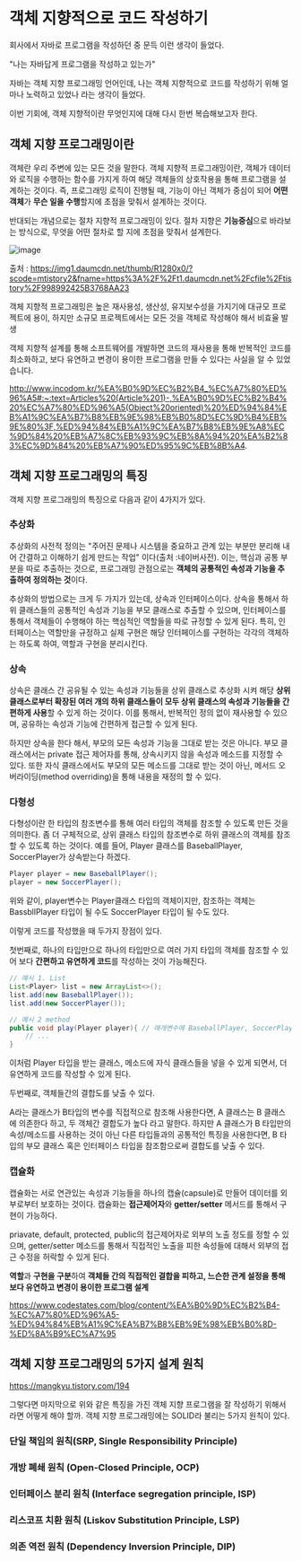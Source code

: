 # 객체 지향적으로 코드 작성하기



회사에서 자바로 프로그램을 작성하던 중 문득 이런 생각이 들었다.

"나는 자바답게 프로그램을 작성하고 있는가"

자바는 객체 지향 프로그래밍 언어인데, 나는 객체 지향적으로 코드를 작성하기 위해 얼마나 노력하고 있었나 라는 생각이 들었다.

이번 기회에, 객체 지향적이란 무엇인지에 대해 다시 한번 복습해보고자 한다.



## 객체 지향 프로그래밍이란



객체란 우리 주변에 있는 모든 것을 말한다. 객체 지향적 프로그래밍이란, 객체가 데이터와 로직을 수행하는 함수를 가지게 하여 해당 객체들의 상호작용을 통해 프로그램을 설계하는 것이다. 즉, 프로그래밍 로직이 진행될 때, 기능이 아닌 객체가 중심이 되어 **어떤 객체**가 **무슨 일을 수행**할지에 초점을 맞춰서 설계하는 것이다.



반대되는 개념으로는 절차 지향적 프로그래밍이 있다. 절차 지향은 **기능중심**으로 바라보는 방식으로, 무엇을 어떤 절차로 할 지에 초점을 맞춰서 설계한다. 

![image](https://img1.daumcdn.net/thumb/R1280x0/?scode=mtistory2&fname=https%3A%2F%2Ft1.daumcdn.net%2Fcfile%2Ftistory%2F998992425B3768AA23)



출처 : https://img1.daumcdn.net/thumb/R1280x0/?scode=mtistory2&fname=https%3A%2F%2Ft1.daumcdn.net%2Fcfile%2Ftistory%2F998992425B3768AA23



객체 지향적 프로그래밍은 높은 재사용성, 생산성, 유지보수성을 가지기에 대규모 프로젝트에 용이, 하지만 소규모 프로젝트에서는 모든 것을 객체로 작성해야 해서 비효율 발생

객체 지향적 설계를 통해 소프트웨어를 개발하면 코드의 재사용을 통해 반복적인 코드를 최소화하고, 보다 유연하고 변경이 용이한 프로그램을 만들 수 있다는 사실을 알 수 있었습니다.



http://www.incodom.kr/%EA%B0%9D%EC%B2%B4_%EC%A7%80%ED%96%A5#:~:text=Articles%20(Article%201)-,%EA%B0%9D%EC%B2%B4%20%EC%A7%80%ED%96%A5(Object%20oriented)%20%ED%94%84%EB%A1%9C%EA%B7%B8%EB%9E%98%EB%B0%8D%EC%9D%B4%EB%9E%80%3F,%ED%94%84%EB%A1%9C%EA%B7%B8%EB%9E%A8%EC%9D%84%20%EB%A7%8C%EB%93%9C%EB%8A%94%20%EA%B2%83%EC%9D%84%20%EB%A7%90%ED%95%9C%EB%8B%A4.



## 객체 지향 프로그래밍의 특징

객체 지향 프로그래밍의 특징으로 다음과 같이 4가지가 있다.



### 추상화

추상화의 사전적 정의는 "주어진 문제나 시스템을 중요하고 관계 있는 부분만 분리해 내어 간결하고 이해하기 쉽게 만드는 작업" 이다(출처 :네이버사전). 이는, 핵심과 공통 부분을 따로 추출하는 것으로, 프로그래밍 관점으로는 **객체의 공통적인 속성과 기능을 추출하여 정의하는 것**이다. 

추상화의 방법으로는 크게 두 가지가 있는데, 상속과 인터페이스이다. 상속을 통해서 하위 클래스들의 공통적인 속성과 기능을 부모 클래스로 추출할 수 있으며, 인터페이스를 통해서 객체들이 수행해야 하는 핵심적인 역할들을 따로 규정할 수 있게 된다. 특히, 인터페이스는 역할만을 규정하고 실제 구현은 해당 인터페이스를 구현하는 각각의 객체하는 하도록 하여, 역할과 구현을 분리시킨다. 



### 상속

상속은 클래스 간 공유될 수 있는 속성과 기능들을 상위 클래스로 추상화 시켜 해당 **상위 클래스로부터 확장된 여러 개의 하위 클래스들이 모두 상위 클래스의 속성과 기능들을 간편하게 사용**할 수 있게 하는 것이다. 이를 통해서, 반복적인 정의 없이 재사용할 수 있으며, 공유하는 속성과 기능에 간편하게 접근할 수 있게 된다. 



하지만 상속을 한다 해서, 부모의 모든 속성과 기능을 그대로 받는 것은 아니다. 부모 클래스에서는 private 접근 제어자를 통해, 상속시키지 않을 속성과 메소드를 지정할 수 있다. 또한 자식 클래스에서도 부모의 모든 메소드를 그대로 받는 것이 아닌, 메서드 오버라이딩(method overriding)을 통해 내용을 재정의 할 수 있다.



### 다형성

다형성이란 한 타입의 참조변수를 통해 여러 타입의 객체를 참조할 수 있도록 만든 것을 의미한다. 좀 더 구체적으로, 상위 클래스 타입의 참조변수로 하위 클래스의 객체를 참조할 수 있도록 하는 것이다. 예를 들어, Player 클래스를 BaseballPlayer, SoccerPlayer가 상속받는다 하겠다.

```java
Player player = new BaseballPlayer();
player = new SoccerPlayer();
```

위와 같이, player변수는 Player클래스 타입의 객체이지만, 참조하는 객체는 BassbllPlayer 타입이 될 수도 SoccerPlayer 타입이 될 수도 있다. 



이렇게 코드를 작성했을 때 두가지 장점이 있다. 

첫번째로, 하나의 타입만으로 하나의 타입만으로 여러 가지 타입의 객체를 참조할 수 있어 보다 **간편하고 유연하게 코드**를 작성하는 것이 가능해진다.

```java
// 예시 1. List
List<Player> list = new ArrayList<>();
list.add(new BaseballPlayer());
list.add(new SoccerPlayer());

// 예시 2 method
public void play(Player player){ // 매개변수에 BaseballPlayer, SoccerPlayer 타입 변수 사용 가능.
    // ...
}
```

이처럼 Player 타입을 받는 클래스, 메소드에 자식 클래스들을 넣을 수 있게 되면서, 더 유연하게 코드를 작성할 수 있게 된다. 



두번째로, 객체들간의 결합도를 낮출 수 있다. 

A라는 클래스가 B타입의 변수를 직접적으로 참조해 사용한다면,  A 클래스는 B 클래스에 의존한다 하고, 두 객체간 결합도가 높다 라고 말한다. 하지만 A 클래스가 B 타입만의 속성/메소드를 사용하는 것이 아닌 다른 타입들과의 공통적인 특징을 사용한다면, B 타입의 부모 클래스 혹은 인터페이스 타입을 참조함으로써 결합도를 낮출 수 있다. 



### 캡슐화

캡슐화는 서로 연관있는 속성과 기능들을 하나의 캡슐(capsule)로 만들어 데이터를 외부로부터 보호하는 것이다. 캡슐화는 **접근제어자**와 **getter/setter** 메서드를 통해서 구현이 가능하다.

priavate, default, protected, public의 접근제어자로 외부의 노출 정도를 정할 수 있으며, getter/setter 메소드를 통해서 직접적인 노출을 피한 속성들에 대해서 외부의 접근 수정을 허락할 수 있게 된다. 





**역할**과 **구현을 구분**하여 **객체들 간의 직접적인 결합을 피하고, 느슨한 관계 설정을 통해 보다 유연하고 변경이 용이한 프로그램 설계**





https://www.codestates.com/blog/content/%EA%B0%9D%EC%B2%B4-%EC%A7%80%ED%96%A5-%ED%94%84%EB%A1%9C%EA%B7%B8%EB%9E%98%EB%B0%8D-%ED%8A%B9%EC%A7%95



## 객체 지향 프로그래밍의 5가지 설계 원칙

https://mangkyu.tistory.com/194

그렇다면 마지막으로 위와 같은 특징을 가진 객체 지향 프로그램을 잘 작성하기 위해서라면 어떻게 해야 할까. 객체 지향 프로그래밍에는 SOLID라 불리는 5가지 원칙이 있다. 



### 단일 책임의 원칙(SRP, Single Responsibility Principle)



### 개방 폐쇄 원칙 (Open-Closed Principle, OCP)



### 인터페이스 분리 원칙 (Interface segregation principle, ISP)



### 리스코프 치환 원칙 (Liskov Substitution Principle, LSP)



### 의존 역전 원칙 (Dependency Inversion Principle, DIP) 






